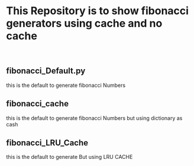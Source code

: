 <h1>This Repository is to show fibonacci generators using cache and no cache</h1>
</br>
<h2>fibonacci_Default.py</h2>
<p>this is the default to generate fibonacci Numbers<p>
<h2>fibonacci_cache</h2>
<p>this is the default to generate fibonacci Numbers but using dictionary as cash<p>
<h2>fibonacci_LRU_Cache</h2>
<p>this is the default to generate But using LRU CACHE</p>